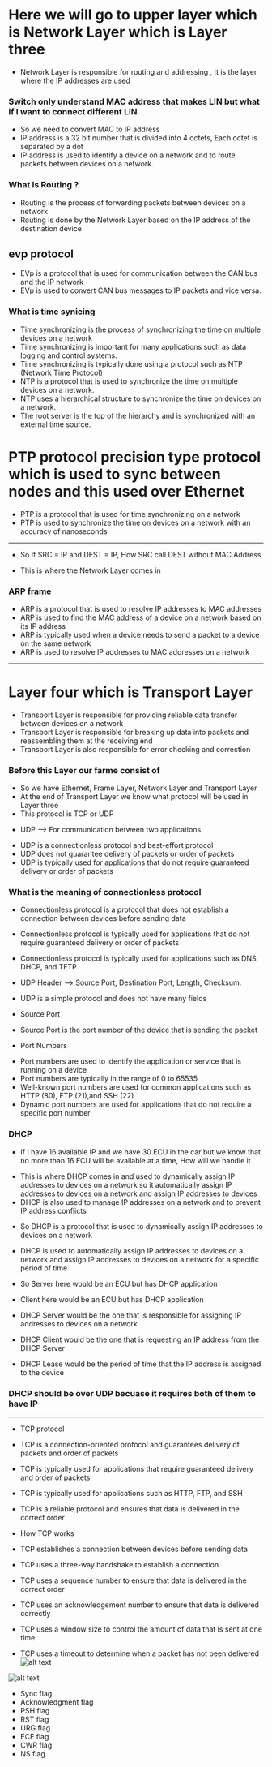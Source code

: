 # Here we will go to upper layer which is Network Layer which is Layer three
- Network Layer is responsible for routing and addressing , It is the layer where the IP addresses are used

### Switch only understand MAC address that makes LIN but what if I want to connect different LIN
- So we need to convert MAC to IP address
- IP address is a 32 bit number that is divided into 4 octets, Each octet is separated by a dot
- IP address is used to identify a device on a network and to route packets between devices on a network.

### What is Routing ?
- Routing is the process of forwarding packets between devices on a network
- Routing is done by the Network Layer based on the IP address of the destination device

## evp protocol
- EVp is a protocol that is used for communication between the CAN bus and the IP network
- EVp is used to convert CAN bus messages to IP packets and vice versa.

### What is time synicing 
- Time synchronizing is the process of synchronizing the time on multiple devices on a network
- Time synchronizing is important for many applications such as data logging and control systems.
- Time synchronizing is typically done using a protocol such as NTP (Network Time Protocol)
- NTP is a protocol that is used to synchronize the time on multiple devices on a network.
- NTP uses a hierarchical structure to synchronize the time on devices on a network.
- The root server is the top of the hierarchy and is synchronized with an external time source.

# PTP protocol precision type protocol which is used to sync between nodes and this used over Ethernet
- PTP is a protocol that is used for time synchronizing on a network
- PTP is used to synchronize the time on devices on a network with an accuracy of nanoseconds

------------------------------------------------------------------------------------------------
* So If SRC = IP and DEST = IP, How SRC call DEST without MAC Address
- This is where the Network Layer comes in
### ARP frame
- ARP is a protocol that is used to resolve IP addresses to MAC addresses
- ARP is used to find the MAC address of a device on a network based on its IP address
- ARP is typically used when a device needs to send a packet to a device on the same network
- ARP is used to resolve IP addresses to MAC addresses on a network

------------------------------------------------------------------------------------------------
# Layer four which is Transport Layer
- Transport Layer is responsible for providing reliable data transfer between devices on a network
- Transport Layer is responsible for breaking up data into packets and reassembling them at the receiving end
- Transport Layer is also responsible for error checking and correction

### Before this Layer our farme consist of 
- So we have Ethernet, Frame Layer, Network Layer and Transport Layer
- At the end of Transport Layer we know what protocol will be used in Layer three
- This protocol is TCP or UDP

* UDP --> For communication between two applications
- UDP is a connectionless protocol and best-effort protocol
- UDP does not guarantee delivery of packets or order of packets
- UDP is typically used for applications that do not require guaranteed delivery or order of packets

### What is the meaning of connectionless protocol
- Connectionless protocol is a protocol that does not establish a connection between devices before sending data
- Connectionless protocol is typically used for applications that do not require guaranteed delivery or order of packets
- Connectionless protocol is typically used for applications such as DNS, DHCP, and TFTP

- UDP Header --> Source Port, Destination Port, Length, Checksum.
- UDP is a simple protocol and does not have many fields

* Source Port
- Source Port is the port number of the device that is sending the packet
* Port Numbers
- Port numbers are used to identify the application or service that is running on a device
- Port numbers are typically in the range of 0 to 65535
- Well-known port numbers are used for common applications such as HTTP (80), FTP (21),and SSH (22)
- Dynamic port numbers are used for applications that do not require a specific port number

### DHCP 
* If I have 16 available IP and we have 30 ECU in the car but we know that no more than 16 ECU will be available at a time, How will we handle it
- This is where DHCP comes in and used to dynamically assign IP addresses to devices on a network so it automatically assign IP addresses to devices on a network and assign IP addresses to devices
- DHCP is also used to manage IP addresses on a network and to prevent IP address conflicts

* So DHCP is a protocol that is used to dynamically assign IP addresses to devices on a network
- DHCP is used to automatically assign IP addresses to devices on a network and assign IP addresses to devices on a network for a specific period of time

- So Server here would be an ECU but has DHCP application
- Client here would be an ECU but has DHCP application
- DHCP Server would be the one that is responsible for assigning IP addresses to devices on a network
- DHCP Client would be the one that is requesting an IP address from the DHCP Server
- DHCP Lease would be the period of time that the IP address is assigned to the device
### DHCP should be over UDP becuase it requires both of them to have IP

------------------------------------------------------------------------------------------------
* TCP protocol
- TCP is a connection-oriented protocol and guarantees delivery of packets and order of packets
- TCP is typically used for applications that require guaranteed delivery and order of packets
- TCP is typically used for applications such as HTTP, FTP, and SSH
- TCP is a reliable protocol and ensures that data is delivered in the correct order
 
 - How TCP works 
 - TCP establishes a connection between devices before sending data
 - TCP uses a three-way handshake to establish a connection
 - TCP uses a sequence number to ensure that data is delivered in the correct order
 - TCP uses an acknowledgement number to ensure that data is delivered correctly
 - TCP uses a window size to control the amount of data that is sent at one time
 - TCP uses a timeout to determine when a packet has not been delivered
 ![alt text](image-1.png)

 
![alt text](image.png)

- Sync flag
- Acknowledgment flag
- PSH flag
- RST flag
- URG flag
- ECE flag
- CWR flag
- NS flag

